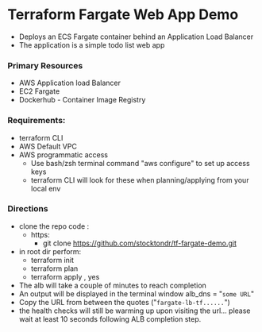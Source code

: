 # Terraform Fargate Web App Demo

- Deploys an ECS Fargate container behind an Application Load Balancer
- The application is a simple todo list web app

### Primary Resources

- AWS Application load Balancer
- EC2 Fargate
- Dockerhub - Container Image Registry

### Requirements:

- terraform CLI
- AWS Default VPC
- AWS programmatic access
  - Use bash/zsh terminal command "aws configure" to set up access keys
  - terraform CLI will look for these when planning/applying from your local env

### Directions

- clone the repo code :
  - https:
    - git clone https://github.com/stocktondr/tf-fargate-demo.git
- in root dir perform:
  - terraform init
  - terraform plan
  - terraform apply , yes
- The alb will take a couple of minutes to reach completion
- An output will be displayed in the terminal window alb_dns = "`some URL`"
- Copy the URL from between the quotes ("`fargate-lb-tf......`")
- the health checks will still be warming up upon visiting the url... please wait at least 10 seconds following ALB completion step.
